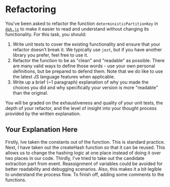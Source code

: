 # Refactoring

You've been asked to refactor the function `deterministicPartitionKey` in [`dpk.js`](dpk.js) to make it easier to read and understand without changing its functionality. For this task, you should:

1. Write unit tests to cover the existing functionality and ensure that your refactor doesn't break it. We typically use `jest`, but if you have another library you prefer, feel free to use it.
2. Refactor the function to be as "clean" and "readable" as possible. There are many valid ways to define those words - use your own personal definitions, but be prepared to defend them. Note that we do like to use the latest JS language features when applicable.
3. Write up a brief (~1 paragraph) explanation of why you made the choices you did and why specifically your version is more "readable" than the original.

You will be graded on the exhaustiveness and quality of your unit tests, the depth of your refactor, and the level of insight into your thought process provided by the written explanation.

## Your Explanation Here

Firstly, Ive taken the constants out of the function. This is standard practice.
Next, I have taken out the createHash function so that it can be reused. This allows us to change the hashing logic at one place instead of doing it over two places in our code. 
Thirdly, I've tried to take out the candidate extraction part from event. Reassignment of variables could be avoided for better readability and debugging scenarios. Also, this makes it a bit legible to understand the process flow.
To finish off, adding some comments to the functions.